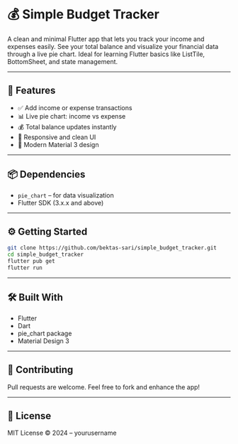 # 💰 Simple Budget Tracker

A clean and minimal Flutter app that lets you track your income and expenses easily. 
See your total balance and visualize your financial data through a live pie chart. 
Ideal for learning Flutter basics like ListTile, BottomSheet, and state management.

---

## 🚀 Features

- ✅ Add income or expense transactions  
- 📊 Live pie chart: income vs expense  
- 💰 Total balance updates instantly  
- 🧾 Responsive and clean UI  
- 🎨 Modern Material 3 design

---

## 📦 Dependencies

- `pie_chart` – for data visualization  
- Flutter SDK (3.x.x and above)

---

## ⚙️ Getting Started

```bash
git clone https://github.com/bektas-sari/simple_budget_tracker.git
cd simple_budget_tracker
flutter pub get
flutter run
```

---

## 🛠 Built With

- Flutter  
- Dart  
- pie_chart package  
- Material Design 3

---

## 🙌 Contributing

Pull requests are welcome. Feel free to fork and enhance the app!

---

## 📄 License

MIT License © 2024 – yourusername

